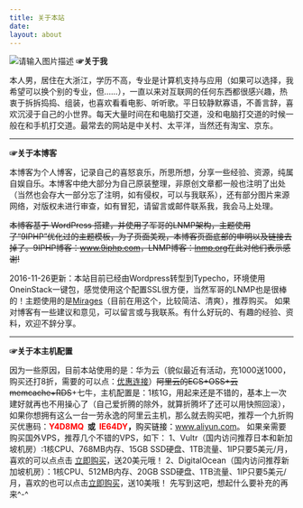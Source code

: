 ```yaml
---
title: 关于本站
date:
layout: about
---
```

![请输入图片描述][1]
<strong>☞关于我</strong>

本人男，居住在大浙江，学历不高，专业是计算机支持与应用（如果可以选择，我希望可以换个别的专业，但……），一直以来对互联网的任何东西都很感兴趣，热衷于拆拆捣捣、组装，也喜欢看看电影、听听歌。平日较静默寡语，不善言辞，喜欢沉浸于自己的小世界。每天大量时间在和电脑打交道，没和电脑打交道的时候一般在和手机打交道。最常去的网站是中关村、太平洋，当然还有淘宝、京东。


----------


<strong>☞关于本博客</strong>

本博客为个人博客，记录自己的喜怒哀乐，所思所想，分享一些经验、资源，纯属自娱自乐。本博客中绝大部分为自己原装整理，非原创文章都一般也注明了出处（当然也会存大一部分忘了注明，如有侵权，可以与我联系），还有部分图片来源网络，对版权未进行审查，如有冒犯，请留言或邮件联系我，我会马上处理。


<del>本博客基于 WordPress 搭建，并使用了军哥的LNMP架构，主题使用了“9IPHP”优化过的主题模板，为了页面美观，本博客页面底部的申明以及链接去掉了。9IPHP博客：<a href="http://9iphp.com/" target="_blank">www.9iphp.com</a>，LNMP博客：<a href="http://lnmp.org/" target="_blank">lnmp.org</a>在此对他们表示感谢!</del>

2016-11-26更新：本站目前已经由Wordpress转型到Typecho，环境使用OneinStack一键包，感觉使用这个配置SSL很方便，当然军哥的LNMP也是很棒的！主题使用的是[Mirages][2]（目前在用这个，比较简洁、清爽），推荐购买。
如果对博客有一些建议和意见，可以留言或与我联系。有什么好玩的、有趣的经验、资料，欢迎不辞分享。


----------


<strong>☞关于本主机配置</strong>

因为一些原因，目前本站使用的是：华为云（貌似最近有活动，充1000送1000，购买还打8折，需要的可以点：[优惠连接][3]）<del>阿里云的ECS+OSS+云memcache+RDS</del>+七牛，主机配置是：1核1G，用起来还是不错的，基本上一次建好就再也不用操心了（自己爱折腾的除外，就算折腾坏了还可以用快照回滚），如果你想拥有这么一台一劳永逸的阿里云主机，那么就去购买吧，推荐一个九折购买优惠码：<strong><span style="color: #ff0000;">Y4D8MQ</span>  或 <span style="color: #ff0000;"> IE64DY<span style="color: #000000;">，</span></span></strong><span style="color: #ff0000;"><span style="color: #000000;">购买链接：<a href="http://s.click.taobao.com/t?e=m%3D2%26s%3DsqPG5dfWahQcQipKwQzePCperVdZeJviEViQ0P1Vf2kguMN8XjClAiSjdSs6XNyKRgFuKEh1dJ4RL3L3g6AXubKmaM3XY2TcMzFEpLJWxfbwHNrPyBNkF%2Bdn1BbglxZYxUhy8exlzcq9AmARIwX9K%2BnbtOD3UdznPV1H2z0iQv9NkKVMHClW0QbMqOpFMIvnvjQXzzpXdTHGJe8N%2FwNpGw%3D%3D" target="_blank">www.aliyun.com</a>。</span></span>
如果亲需要购买国外VPS，推荐几个不错的VPS，如下：
1、Vultr（国内访问推荐日本和新加坡机房）:1核CPU、768MB内存、15GB SSD硬盘、1TB流量、1IP只要5美元/月，喜欢的可以点点击  [立即购买][4]，送20美元哦！
2、DigitalOcean（国内访问推荐新加坡机房）：1核CPU、512MB内存、20GB SSD硬盘、1TB流量、1IP只要5美元/月，喜欢的也可以点击[立即购买][5]，送10美哦！
先写到这吧，想起什么要补充的再来^-^


  [1]: https://cdn.uu126.cn/wp-content/uploads/2015/08/41400997f43ea13ac401a1cd0ea1830.jpg
  [2]: https://hran.me/mirages.html?copyright&v=151
  [3]: https://portal.hwclouds.com/api/jump/register/JXN4Z3hoayU
  [4]: https://www.vultr.com/?ref=6925128-3B
  [5]: https://www.digitalocean.com/?refcode=4d178a9c0758
